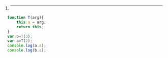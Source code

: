 1. -----------
  ```javascript
    function T(arg){
        this.a = arg;
        return this;
    }
    var b=T(3);
    var a=T(2);
    console.log(a.a);
    console.log(b.a);
  ```